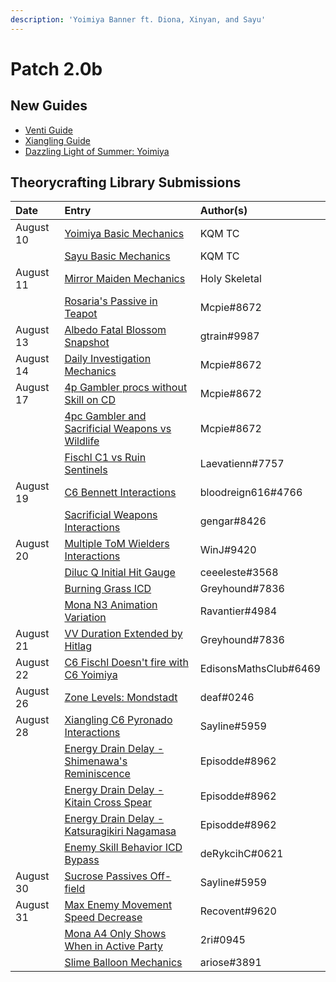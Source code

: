 ```yaml
---
description: 'Yoimiya Banner ft. Diona, Xinyan, and Sayu'
---
```


# Patch 2.0b

## New Guides

* [Venti Guide](https://keqingmains.com/venti/)
* [Xiangling Guide](https://keqingmains.com/xiangling/)
* [Dazzling Light of Summer: Yoimiya](https://keqingmains.com/yoimiya/)

## Theorycrafting Library Submissions

| Date | Entry | Author\(s\) |
| :--- | :--- | :--- |
| August 10 | [Yoimiya Basic Mechanics](../evidence/characters/pyro/yoimiya.md#basic-yoimiya-mechanics) | KQM TC |
|  | [Sayu Basic Mechanics](../evidence/characters/anemo/sayu.md#basic-sayu-mechanics) | KQM TC |
| August 11 | [Mirror Maiden Mechanics](../evidence/enemy-data/enemy-interactions.md#mirror-maiden-mechanics) | Holy Skeletal |
|  | [Rosaria's Passive in Teapot](../evidence/characters/cryo/rosaria.md#rosarias-passive-doesnt-work-in-the-serenitea-pot) | Mcpie\#8672 |
| August 13 | [Albedo Fatal Blossom Snapshot](../evidence/characters/geo/albedo.md#albedos-fatal-blossoms-snapshots-when-his-e-is-cast-not-his-q) | gtrain\#9987 |
| August 14 | [Daily Investigation Mechanics](../evidence/mechanics/gameplay-mechanics/lifeskills.md#investigation-mechanics) | Mcpie\#8672 |
| August 17 | [4p Gambler procs without Skill on CD](../evidence/mechanics/equipment/artifacts.md#4p-gambler-procs-without-skill-on-cd) | Mcpie\#8672 |
|  | [4pc Gambler and Sacrificial Weapons vs Wildlife](../evidence/enemy-data/miscellaneous-entries.md#4pc-gambler-and-sacrificial-weapons-wildlife-interaction) | Mcpie\#8672 |
|  | [Fischl C1 vs Ruin Sentinels](../evidence/enemy-data/enemy-interactions.md#fischl-c1-bug-interaction-with-ruin-sentinels) | Laevatienn\#7757 |
| August 19 | [C6 Bennett Interactions](../evidence/characters/pyro/bennett.md#c6-bennett-pyro-damage-bonus-affects-catalyst-and-bow-wielders) | bloodreign616\#4766 |
|  | [Sacrificial Weapons Interactions](../evidence/mechanics/equipment/weapons.md#sacrificial-weapons-interactions) | gengar\#8426 |
| August 20 | [Multiple ToM Wielders Interactions](../evidence/mechanics/equipment/artifacts.md#4pc-tom-does-not-stack-and-resets-duration) | WinJ\#9420 |
|  | [Diluc Q Initial Hit Gauge](../evidence/characters/pyro/diluc.md#diluc-q-initial-hit-is-2u) | ceeeleste\#3568 |
|  | [Burning Grass ICD](../evidence/enemy-data/overworld.md#burning-grass-has-standard-icd) | Greyhound\#7836 |
|  | [Mona N3 Animation Variation](../evidence/characters/hydro/mona.md#mona-3rd-aa-has-two-different-animations) | Ravantier\#4984 |
| August 21 | [VV Duration Extended by Hitlag](../evidence/mechanics/equipment/artifacts.md#vv-duration-extended-by-hitlag) | Greyhound\#7836 |
| August 22 | [C6 Fischl Doesn't fire with C6 Yoimiya](../evidence/characters/electro/fischl.md#c6-fischl-doesnt-fire-with-c6-yoi) | EdisonsMathsClub\#6469 |
| August 26 | [Zone Levels: Mondstadt](../evidence/enemy-data/overworld.md#zone-levels-mondstadt) |  deaf\#0246 |
| August 28 | [Xiangling C6 Pyronado Interactions](../evidence/characters/pyro/xiangling.md#xl-pyronado-does-not-benefit-from-her-c6) | Sayline\#5959 |
|  | [Energy Drain Delay - Shimenawa's Reminiscence](../evidence/mechanics/equipment/artifacts.md#shimenawa-energy-drain-delay) | Episodde\#8962 |
|  | [Energy Drain Delay - Kitain Cross Spear](../evidence/mechanics/equipment/weapons.md#kitain-spear-energy-drain-delay) | Episodde\#8962 |
|  | [Energy Drain Delay - Katsuragikiri Nagamasa](../evidence/mechanics/equipment/weapons.md#katsuragikiri-nagamasa-energy-drain-delay) | Episodde\#8962 |
|  | [Enemy Skill Behavior ICD Bypass](../evidence/enemy-data/enemy-interactions.md#ruin-hunter-weakspot-abuse) | deRykcihC\#0621 |
| August 30 | [Sucrose Passives Off-field](../evidence/characters/anemo/sucrose.md#sucrose-passives-off-field-triggering) | Sayline\#5959 |
| August 31 | [Max Enemy Movement Speed Decrease](../evidence/mechanics/gameplay-mechanics/movement-and-physics.md#max-enemy-mvsp-decrease) | Recovent\#9620 |
|  | [Mona A4 Only Shows When in Active Party](../evidence/characters/hydro/mona.md#mona-a4-passive-only-shows-when-shes-active) | 2ri\#0945 |
|  | [Slime Balloon Mechanics](../evidence/enemy-data/enemy-interactions.md#slime-balloon) | ariose\#3891 |
